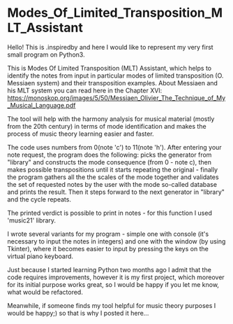 # Modes_Of_Limited_Transposition_MLT_Assistant

Hello! This is .inspiredby and here I would like to represent my very first small program on Python3. 

This is Modes Of Limited Transposition (MLT) Assistant, which helps to identify the notes from input in particular modes of limited transposition (O. Messiaen system) and their transposition examples. About Messiaen and his MLT system you can read here in the Chapter XVI: https://monoskop.org/images/5/50/Messiaen_Olivier_The_Technique_of_My_Musical_Language.pdf

The tool will help with the harmony analysis for musical material (mostly from the 20th century) in terms of mode identification and makes the process of music theory learning easier and faster. 

The code uses numbers from 0(note 'c') to 11(note 'h'). After entering your note request, the program does the following: picks the generator from "library" and constructs the mode consequence (from 0 - note c), then makes possible transpositions until it starts repeating the original - finally the program gathers all the the scales of the mode together and validates the set of requested notes by the user with the mode so-called database and prints the result. Then it steps forward to the next generator in "library" and the cycle repeats.

The printed verdict is possible to print in notes - for this function I used 'music21' library. 

I wrote several variants for my program - simple one with console (it's necessary to input the notes in integers) and one with the window (by using Tkinter), where it becomes easier to input by pressing the keys on the virtual piano keyboard.

Just because I started learning Python two months ago I admit that the code requires improvements, however it is my first project, which moreover for its initial purpose works great, so I would be happy if you let me know, what would be refactored. 

Meanwhile, if someone finds my tool helpful for music theory purposes I would be happy;) so that is why I posted it here...
